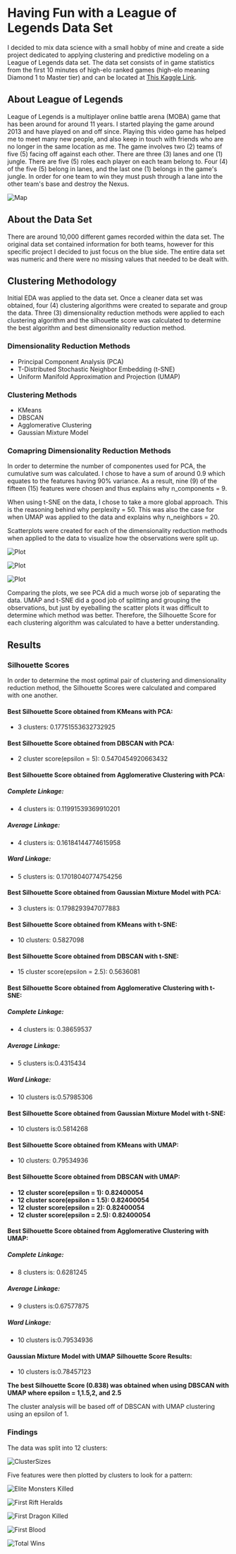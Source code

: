 # Having Fun with a League of Legends Data Set

I decided to mix data science with a small hobby of mine and create a side project dedicated to applying clustering and predictive modeling on a League of Legends data set. The data set consists of in game statistics from the first 10 minutes of high-elo ranked games (high-elo meaning Diamond 1 to Master tier) and can be located at [This Kaggle Link](https://www.kaggle.com/bobbyscience/league-of-legends-diamond-ranked-games-10-min).

## About League of Legends

League of Legends is a multiplayer online battle arena (MOBA) game that has been around for around 11 years. I started playing the game around 2013 and have played on and off since. Playing this video game has helped me to meet many new people, and also keep in touch with friends who are no longer in the same location as me. The game involves two (2) teams of five (5) facing off against each other. There are three (3) lanes and one (1) jungle. There are five (5) roles each player on each team belong to. Four (4) of the five (5) belong in lanes, and the last one (1) belongs in the game's jungle. In order for one team to win they must push through a lane into the other team's base and destroy the Nexus.

![Map](map.jpg)

## About the Data Set

There are around 10,000 different games recorded within the data set. The original data set contained information for both teams, however for this specific project I decided to just focus on the blue side. The entire data set was numeric and there were no missing values that needed to be dealt with. 

## Clustering Methodology

Initial EDA was applied to the data set. Once a cleaner data set was obtained, four (4) clustering algorithms were created to separate and group the data. Three (3) dimensionality reduction methods were applied to each clustering algorithm and the silhouette score was calculated to determine the best algorithm and best dimensionality reduction method.

### Dimensionality Reduction Methods

* Principal Component Analysis (PCA)
* T-Distributed Stochastic Neighbor Embedding (t-SNE)
* Uniform Manifold Approximation and Projection (UMAP)

### Clustering Methods

* KMeans
* DBSCAN
* Agglomerative Clustering
* Gaussian Mixture Model

### Comapring Dimensionality Reduction Methods 

In order to determine the number of componentes used for PCA, the cumulative sum was calculated. I chose to have a sum of around 0.9 which equates to the features having 90% variance. As a result, nine (9) of the fifteen (15) features were chosen and thus explains why n_components = 9. 

When using t-SNE on the data, I chose to take a more global approach. This is the reasoning behind why perplexity = 50. This was also the case for when UMAP was applied to the data and explains why n_neighbors = 20. 

Scatterplots were created for each of the dimensionality reduction methods when applied to the data to visualize how the observations were split up. 

![Plot](pca.png)

![Plot](tsne.png)

![Plot](umap.png)

Comparing the plots, we see PCA did a much worse job of separating the data. UMAP and t-SNE did a good job of splitting and grouping the observations, but just by eyeballing the scatter plots it was difficult to determine which method was better. Therefore, the Silhouette Score for each clustering algorithm was calculated to have a better understanding.

## Results

### Silhouette Scores

In order to determine the most optimal pair of clustering and dimensionality reduction method, the Silhouette Scores were calculated and compared with one another.

#### Best Silhouette Score obtained from KMeans with PCA:

* 3 clusters: 0.17751553632732925

#### Best Silhouette Score obtained from DBSCAN with PCA:

* 2 cluster score(epsilon = 5): 0.5470454920663432

#### Best Silhouette Score obtained from Agglomerative Clustering with PCA:

##### Complete Linkage:

* 4 clusters is: 0.11991539369910201

##### Average Linkage:

* 4 clusters is: 0.16184144774615958

##### Ward Linkage:

* 5 clusters is: 0.17018040774754256

#### Best Silhouette Score obtained from Gaussian Mixture Model with PCA:

* 3 clusters is: 0.1798293947077883

#### Best Silhouette Score obtained from KMeans with t-SNE:

* 10 clusters: 0.5827098

#### Best Silhouette Score obtained from DBSCAN with t-SNE:

* 15 cluster score(epsilon = 2.5): 0.5636081

#### Best Silhouette Score obtained from Agglomerative Clustering with t-SNE:

##### Complete Linkage:

* 4 clusters is: 0.38659537

##### Average Linkage:

* 5 clusters is:0.4315434

##### Ward Linkage:

* 10 clusters is:0.57985306

#### Best Silhouette Score obtained from Gaussian Mixture Model with t-SNE:

* 10 clusters is:0.5814268

#### Best Silhouette Score obtained from KMeans with UMAP:

* 10 clusters: 0.79534936

#### Best Silhouette Score obtained from DBSCAN with UMAP:

* **12 cluster score(epsilon = 1): 0.82400054**
* **12 cluster score(epsilon = 1.5): 0.82400054**
* **12 cluster score(epsilon = 2): 0.82400054**
* **12 cluster score(epsilon = 2.5): 0.82400054**

#### Best Silhouette Score obtained from Agglomerative Clustering with UMAP:

##### Complete Linkage:

* 8 clusters is: 0.6281245

##### Average Linkage:

* 9 clusters is:0.67577875

##### Ward Linkage:

* 10 clusters is:0.79534936

#### Gaussian Mixture Model with UMAP Silhouette Score Results:

* 10 clusters is:0.78457123

**The best Silhouette Score (0.838) was obtained when using DBSCAN with UMAP where epsilon = 1,1.5,2, and 2.5**

The cluster analysis will be based off of DBSCAN with UMAP clustering using an epsilon of 1.

### Findings

The data was split into 12 clusters:

![ClusterSizes](clusters.png)

Five features were then plotted by clusters to look for a pattern:

![Elite Monsters Killed](elite.png)

![First Rift Heralds](firstrift.png)

![First Dragon Killed](firstdrag.png)

![First Blood](firstblood.png)

![Total Wins](wins.png)
